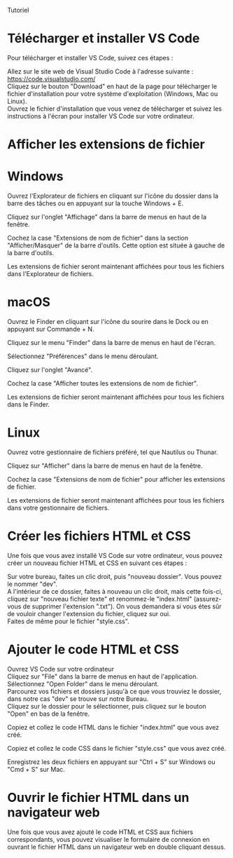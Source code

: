 Tutoriel

# Télécharger et installer VS Code
Pour télécharger et installer VS Code, suivez ces étapes :

Allez sur le site web de Visual Studio Code à l'adresse suivante : https://code.visualstudio.com/  
Cliquez sur le bouton "Download" en haut de la page pour télécharger le fichier d'installation pour votre système d'exploitation (Windows, Mac ou Linux).  
Ouvrez le fichier d'installation que vous venez de télécharger et suivez les instructions à l'écran pour installer VS Code sur votre ordinateur. 

# Afficher les extensions de fichier  
# Windows  
Ouvrez l'Explorateur de fichiers en cliquant sur l'icône du dossier dans la barre des tâches ou en appuyant sur la touche Windows + E.  

Cliquez sur l'onglet "Affichage" dans la barre de menus en haut de la fenêtre.  

Cochez la case "Extensions de nom de fichier" dans la section "Afficher/Masquer" de la barre d'outils. Cette option est située à gauche de la barre d'outils.  

Les extensions de fichier seront maintenant affichées pour tous les fichiers dans l'Explorateur de fichiers.    

# macOS  
Ouvrez le Finder en cliquant sur l'icône du sourire dans le Dock ou en appuyant sur Commande + N.  

Cliquez sur le menu "Finder" dans la barre de menus en haut de l'écran.  

Sélectionnez "Préférences" dans le menu déroulant.  

Cliquez sur l'onglet "Avancé".  

Cochez la case "Afficher toutes les extensions de nom de fichier".  

Les extensions de fichier seront maintenant affichées pour tous les fichiers dans le Finder.    

# Linux  
Ouvrez votre gestionnaire de fichiers préféré, tel que Nautilus ou Thunar.  

Cliquez sur "Afficher" dans la barre de menus en haut de la fenêtre.  

Cochez la case "Extensions de nom de fichier" pour afficher les extensions de fichier.  

Les extensions de fichier seront maintenant affichées pour tous les fichiers dans votre gestionnaire de fichiers.    

# Créer les fichiers HTML et CSS  
Une fois que vous avez installé VS Code sur votre ordinateur, vous pouvez créer un nouveau fichier HTML et CSS en suivant ces étapes :  

Sur votre bureau, faites un clic droit, puis "nouveau dossier". Vous pouvez le nommer "dev".  
A l'intérieur de ce dossier, faites à nouveau un clic droit, mais cette fois-ci, cliquez sur "nouveau fichier texte" et renommez-le "index.html" (assurez-vous de supprimer l'extension ".txt"). On vous demandera si vous étes sûr de vouloir changer l'extension du fichier, cliquez sur oui.  
Faites de même pour le fichier "style.css".      

# Ajouter le code HTML et CSS
Ouvrez VS Code sur votre ordinateur  
Cliquez sur "File" dans la barre de menus en haut de l'application.  
Sélectionnez "Open Folder" dans le menu déroulant.  
Parcourez vos fichiers et dossiers jusqu'à ce que vous trouviez le dossier, dans notre cas "dev" se trouve sur notre Bureau.  
Cliquez sur le dossier pour le sélectionner, puis cliquez sur le bouton "Open" en bas de la fenêtre.  
 
Copiez et collez le code HTML dans le fichier "index.html" que vous avez créé.  

Copiez et collez le code CSS dans le fichier "style.css" que vous avez créé.  

Enregistrez les deux fichiers en appuyant sur "Ctrl + S" sur Windows ou "Cmd + S" sur Mac.    

# Ouvrir le fichier HTML dans un navigateur web    
Une fois que vous avez ajouté le code HTML et CSS aux fichiers correspondants, vous pouvez visualiser le formulaire de connexion en ouvrant le fichier HTML dans un navigateur web en double cliquant dessus.
